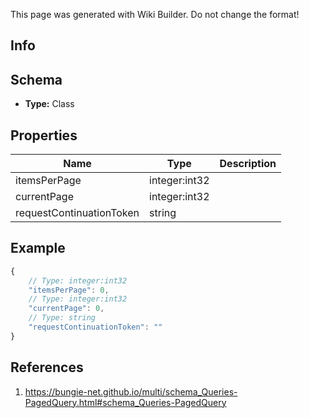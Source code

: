 <span class="wiki-builder">This page was generated with Wiki Builder. Do not change the format!</span>

## Info

## Schema
* **Type:** Class

## Properties
Name | Type | Description
---- | ---- | -----------
itemsPerPage | integer:int32 | 
currentPage | integer:int32 | 
requestContinuationToken | string | 

## Example
```javascript
{
    // Type: integer:int32
    "itemsPerPage": 0,
    // Type: integer:int32
    "currentPage": 0,
    // Type: string
    "requestContinuationToken": ""
}

```

## References
1. https://bungie-net.github.io/multi/schema_Queries-PagedQuery.html#schema_Queries-PagedQuery

